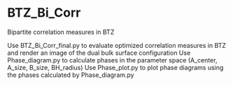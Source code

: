 # BTZ_Bi_Corr
Bipartite correlation measures in BTZ

Use BTZ_Bi_Corr_final.py to evaluate optimized correlation measures in BTZ and render an image of the dual bulk surface configuration
Use Phase_diagram.py to calculate phases in the parameter space (A_center, A_size, B_size, BH_radius)
Use Phase_plot.py to plot phase diagrams using the phases calculated by Phase_diagram.py

